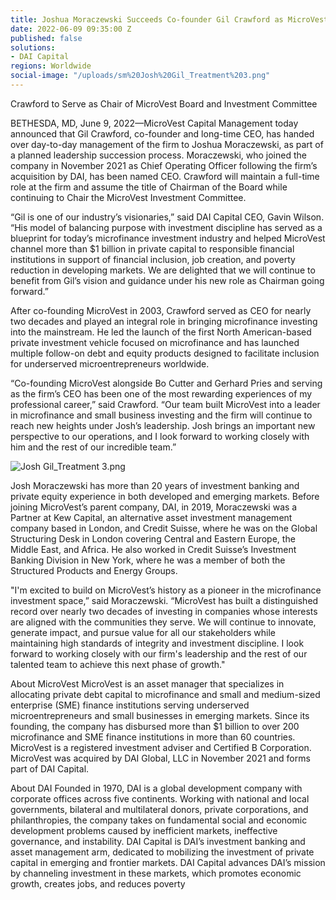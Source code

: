 ```yaml
---
title: Joshua Moraczewski Succeeds Co-founder Gil Crawford as MicroVest CEO
date: 2022-06-09 09:35:00 Z
published: false
solutions:
- DAI Capital
regions: Worldwide
social-image: "/uploads/sm%20Josh%20Gil_Treatment%203.png"
---
```


Crawford to Serve as Chair of MicroVest Board and Investment Committee

BETHESDA, MD, June 9, 2022—MicroVest Capital Management today announced that Gil Crawford, co-founder and long-time CEO, has handed over day-to-day management of the firm to Joshua Moraczewski, as part of a planned leadership succession process. Moraczewski, who joined the company in November 2021 as Chief Operating Officer following the firm’s acquisition by DAI, has been named CEO. Crawford will maintain a full-time role at the firm and assume the title of Chairman of the Board while continuing to Chair the MicroVest Investment Committee.  

“Gil is one of our industry’s visionaries,” said DAI Capital CEO, Gavin Wilson. “His model of balancing purpose with investment discipline has served as a blueprint for today’s microfinance investment industry and helped MicroVest channel more than $1 billion in private capital to responsible financial institutions in support of financial inclusion, job creation, and poverty reduction in developing markets. We are delighted that we will continue to benefit from Gil’s vision and guidance under his new role as Chairman going forward.” 

After co-founding MicroVest in 2003, Crawford served as CEO for nearly two decades and played an integral role in bringing microfinance investing into the mainstream. He led the launch of the first North American-based private investment vehicle focused on microfinance and has launched multiple follow-on debt and equity products designed to facilitate inclusion for underserved microentrepreneurs worldwide. 

“Co-founding MicroVest alongside Bo Cutter and Gerhard Pries and serving as the firm’s CEO has been one of the most rewarding experiences of my professional career,” said Crawford. “Our team built MicroVest into a leader in microfinance and small business investing and the firm will continue to reach new heights under Josh’s leadership. Josh brings an important new perspective to our operations, and I look forward to working closely with him and the rest of our incredible team.”

![Josh Gil_Treatment 3.png](/uploads/Josh%20Gil_Treatment%203.png)

Josh Moraczewski has more than 20 years of investment banking and private equity experience in both developed and emerging markets. Before joining MicroVest’s parent company, DAI, in 2019, Moraczewski was a Partner at Kew Capital, an alternative asset investment management company based in London, and Credit Suisse, where he was on the Global Structuring Desk in London covering Central and Eastern Europe, the Middle East, and Africa. He also worked in Credit Suisse’s Investment Banking Division in New York, where he was a member of both the Structured Products and Energy Groups. 

"I'm excited to build on MicroVest’s history as a pioneer in the microfinance investment space,” said Moraczewski. “MicroVest has built a distinguished record over nearly two decades of investing in companies whose interests are aligned with the communities they serve. We will continue to innovate, generate impact, and pursue value for all our stakeholders while maintaining high standards of integrity and investment discipline. I look forward to working closely with our firm's leadership and the rest of our talented team to achieve this next phase of growth." 

About MicroVest
MicroVest is an asset manager that specializes in allocating private debt capital to microfinance and small and medium-sized enterprise (SME) finance institutions serving underserved microentrepreneurs and small businesses in emerging markets. Since its founding, the company has disbursed more than $1 billion to over 200 microfinance and SME finance institutions in more than 60 countries. MicroVest is a registered investment adviser and Certified B Corporation. MicroVest was acquired by DAI Global, LLC in November 2021 and forms part of DAI Capital.   

About DAI
Founded in 1970, DAI is a global development company with corporate offices across five continents. Working with national and local governments, bilateral and multilateral donors, private corporations, and philanthropies, the company takes on fundamental social and economic development problems caused by inefficient markets, ineffective governance, and instability. DAI Capital is DAI’s investment banking and asset management arm, dedicated to mobilizing the investment of private capital in emerging and frontier markets. DAI Capital advances DAI’s mission by channeling investment in these markets, which promotes economic growth, creates jobs, and reduces poverty
